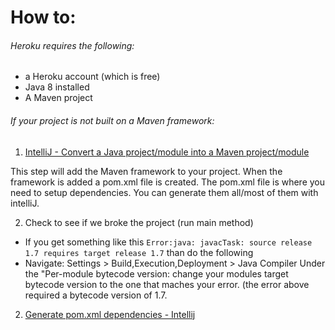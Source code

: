 

# How to:

###### Heroku requires the following:
* a Heroku account (which is free)
* Java 8 installed
* A Maven project

###### If your project is not built on a Maven framework: 

1. [IntelliJ - Convert a Java project/module into a Maven project/module](http://stackoverflow.com/questions/7642456/intellij-convert-a-java-project-module-into-a-maven-project-module)
  
  This step will add the Maven framework to your project.
  When the framework is added a  pom.xml file is created.
  The pom.xml file is where you need to setup dependencies.
  You can generate them all/most of them with intelliJ.

2. Check to see if we broke the project (run main method)
  * If you get something like this ```Error:java: javacTask: source release 1.7 requires target release 1.7``` than do the following
  * Navigate: Settings > Build,Execution,Deployment > Java Compiler
    Under the "Per-module bytecode version: change your modules target bytecode version to the one that maches your error. (the error above required a bytecode version of 1.7.
  
2. [Generate pom.xml dependencies - Intellij](https://www.jetbrains.com/idea/help/generating-maven-dependencies.html)
